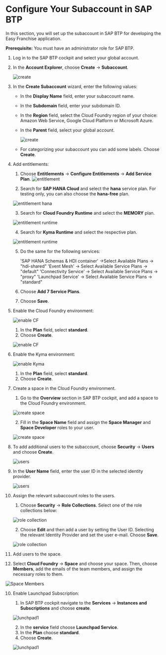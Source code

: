 # Configure Your Subaccount in SAP BTP

In this section, you will set up the subaccount in SAP BTP for developing the Easy Franchise application.

**Prerequisite:** You must have an administrator role for SAP BTP.

1. Log in to the SAP BTP cockpit and select your global account.

2. In the **Account Explorer**, choose **Create** &rarr; **Subaccount**.

   ![create](images/createSubAccount.png)

3. In the **Create Subaccount** wizard, enter the following values:

   *  In the **Display Name** field, enter your subaccount name.
   *  In the **Subdomain** field, enter your subdomain ID.
   *  In the **Region** field, select the Cloud Foundry region of your choice: Amazon Web Service, Google Cloud Platform or Microsoft Azure.
   *  In the **Parent** field, select your global account.


      ![create](images/createSubAccount2.png)

   * For categorizing your subaccount you can add some labels. Choose **Create**.

5. Add entitlements:

   1. Choose **Entitlements** &rarr; **Configure Entitlements** &rarr; **Add Service Plan**.
   ![entitlement](images/entitlements1.png)

   2. Search for **SAP HANA Cloud** and select the **hana** service plan. For testing only, you can also choose the **hana-free** plan.

   ![entitlement hana](images/ent-hana.png)

   3. Search for **Cloud Foundry Runtime** and select the **MEMORY** plan.

   ![entitlement runtime](images/ent-runtime.png)

   4. Search for **Kyma Runtime** and select the respective plan.

   ![entitlement runtime](images/kyma-entitlements.png)

   5. Do the same for the following services:

      'SAP HANA Schemas & HDI container' ->Select Available Plans -> "hdi-shared"
      'Event Mesh' -> Select Available Service Plans -> "default"
      'Connectivity Service' -> Select Available Service Plans -> "proxy"
      'Launchpad Service' -> Select Available Service Plans -> "standard"

   7. Choose **Add 7 Service Plans**.

   8. Choose **Save**.

4. Enable the Cloud Foundry environment:

   ![enable CF](./images/cf1.png)

   1. In the **Plan** field, select **standard**.
   2. Choose **Create**.

   ![enable CF](./images/cf2.png)

4. Enable the Kyma environment:

   ![enable Kyma](./images/enable-kyma.png)

   1. In the **Plan** field, select **standard**.
   2. Choose **Create**.

6. Create a space in the Cloud Foundry environment.

   1. Go to the **Overview** section in SAP BTP cockpit, and add a space to the Cloud Foundry environment.

   ![create space](./images/create-space1.png)

   2. Fill in the **Space Name** field and assign the **Space Manager** and **Space Developer** roles to your user.

   ![create space](./images/create-space2.png)

7. To add additional users to the subaccount, choose **Security** &rarr; **Users** and choose **Create**.

   ![users](./images/user1.png)

8. In the **User Name** field, enter the user ID in the selected identity provider.

   ![users](./images/user2.png)

8. Assign the relevant subaccount roles to the users.

      1. Choose **Security** &rarr; **Role Collections**. Select one of the role collections below:

   ![role collection](./images/rolecollection1.png)

      2. Choose **Edit** and then add a user by setting the User ID. Selecting the relevant Identity Provider and set the user e-mail. Choose **Save**.

   ![role collection](./images/rolecollection1.png)

9.  Add users to the space.

   1. Select **Cloud Foundry** &rarr; **Space** and choose your space. Then, choose **Members**, add the emails of the team members, and assign the necessary roles to them.

   ![Space Members](images/space-members.png)

10. Enable Launchpad Subscription:
    
    1. In SAP BTP cockpit navigate to the **Services** &rarr; **Instances and Subscriptions** and choose **create**.

    ![lunchpad1](./images/launchpad1.png)

    2. In the **service** field choose **Launchpad Service**.
    3. In the **Plan** choose **standard**.
    4. Choose **Create**.

    ![lunchpad1](./images/launchpad2.png)

